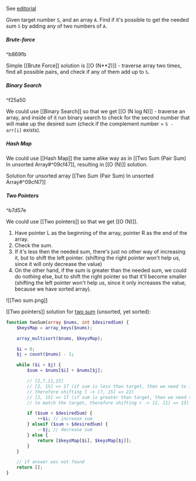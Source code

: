 See [editorial](https://www.geeksforgeeks.org/pair-with-given-sum-in-sorted-array-two-sum-ii/) 

Given target number `S`, and an array `A`. Find if it's possible to get the needed sum `S` by adding any of two numbers of `A`.
##### Brute-force
^b869fb

Simple [[Brute Force]] solution is [[O (N**2)]] - traverse array two times, find all possible pairs, and check if any of them add up to `S`.
##### Binary Search
^f25a50

We could use [[Binary Search]] so that we get [[O (N log N)]] - traverse an array, and inside of it run binary search to check for the second number that will make up the desired sum (check if the complement number = `S - arr[i]` exists).
##### Hash Map

We could use [[Hash Map]] the same alike way as in [[Two Sum (Pair Sum) In unsorted Array#^09cf47]], resulting in [[O (N)]] solution.

Solution for unsorted array [[Two Sum (Pair Sum) In unsorted Array#^09cf47]]

##### Two Pointers 
^b7d57e

We could use [[Two pointers]] so that we get [[O (N)]].

1. Have pointer L  as the beginning of the array, pointer R as the end of the array. 
2. Check the sum. 
3. If it's less then the needed sum, there's just no other way of increasing it, but to shift the left pointer. (shifting the right pointer won't help us, since it will only decrease the value)
4. On the other hand, if the sum is greater than the needed sum, we could do nothing else, but to shift the right pointer so that it'll become smaller (shifting the left pointer won't help us, since it only increases the value, because we have sorted array).

![[Two sum.png]]

[[Two pointers]] solution for [two sum](https://leetcode.com/problems/two-sum/) (unsorted, yet sorted):

```php
function twoSum(array $nums, int $desiredSum) {
    $keysMap = array_keys($nums);

    array_multisort($nums, $keysMap);

    $i = 0;
    $j = count($nums) - 1;

    while ($i < $j) {
        $sum = $nums[$i] + $nums[$j];

        // [2,7,11,15]
        // [2, 15] => 17 (if sum is less than target, then we need to increase the sum,
        // therefore shifting l -> [7, 15] => 22)
        // [2, 15] => 17 (if sum is greater than target, then we need to decrease the sum,
        // to match the target, therefore shifting r -> [2, 11] => 13)

        if ($sum < $desiredSum) {
            ++$i; // increase sum
        } elseif ($sum > $desiredSum) {
            --$j; // decrease sum
        } else {
            return [$keysMap[$i], $keysMap[$j]];
        }
    }

	// if answer was not found
    return [];
}
```
